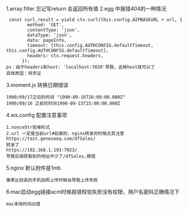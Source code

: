 1.array.filter 忘记写return 会返回所有值
2.egg 中报错404的一种情况
```
 const curl_result = yield ctx.curl(this.config.AIPBASEURL + url, {
        method: 'GET',
        contentType: 'json',
        dataType: 'json',
        data: pageInfo,
        timeout: [this.config.AUTHCONFIG.defaultTimeout, this.config.AUTHCONFIG.defaultTimeout],
        headers: ctx.request.headers,
      });
ps：由于headers有host: 'localhost:7020'导致，去掉host就可以了
具体原因：待求证
```
3.moment.js 转换日期错误
```
1990/09/17之后的时间 "1990-09-16T16:00:00.000Z"
1990/09/16 之前的时间1990-09-15T15:00:00.000Z
```
4.wx.config 配置注意事项
```
1.nonceStr驼峰形式
2.url 一定是当前url#前面的，nginx转发的时候尤其注意
https://test.geneseeq.com/dfSales/
转发了
https://192.168.1.193:7023/
导致后端获取到的地址中少了/dfSales,报错
```
5.nginx 默认附件是1mb
```
像素比较高的手机拍照上传时候会导致上传失败
```
6.mac启动egg链接acm时候报错校验失败没有权限，用户名密码正确情况下
```
mac本地时间出错
```